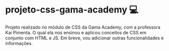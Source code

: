 # projeto-css-gama-academy 💻
Projeto realizado no módulo de CSS da Gama Academy, com a professora Kai Pimenta. 
O qual ela nos ensinou e aplicou conceitos de CSS em conjunto com HTML e JS. 
Em breve, vou adicionar outras funcionalidades e informações. 



